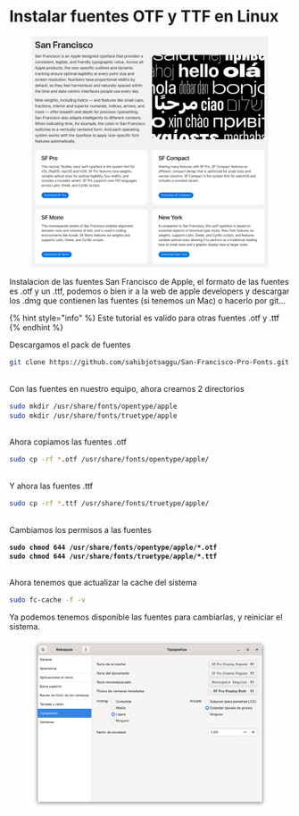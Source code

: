 # Instalar fuentes OTF y TTF en Linux

<figure><img src="../.gitbook/assets/image (5) (1).png" alt="" width="563"><figcaption></figcaption></figure>

Instalacion de las fuentes San Francisco de Apple, el formato de las fuentes es .otf y un .ttf, podemos o bien ir a la web de apple developers y descargar los .dmg que contienen las fuentes (si tenemos un Mac) o hacerlo por git...



{% hint style="info" %}
Este tutorial es valido para otras fuentes .otf y .ttf
{% endhint %}



Descargamos el pack de fuentes

```sh
git clone https://github.com/sahibjotsaggu/San-Francisco-Pro-Fonts.git && cd San-Francisco-Pro-Fonts
```

\
Con las fuentes en nuestro equipo, ahora creamos 2 directorios

```sh
sudo mkdir /usr/share/fonts/opentype/apple
sudo mkdir /usr/share/fonts/truetype/apple
```

\
Ahora copiamos las fuentes .otf

```sh
sudo cp -rf *.otf /usr/share/fonts/opentype/apple/
```

\
Y ahora las fuentes .ttf

```sh
sudo cp -rf *.ttf /usr/share/fonts/truetype/apple/
```

\
Cambiamos los permisos a las fuentes

<pre class="language-sh"><code class="lang-sh"><strong>sudo chmod 644 /usr/share/fonts/opentype/apple/*.otf
</strong><strong>sudo chmod 644 /usr/share/fonts/truetype/apple/*.ttf
</strong></code></pre>

\
Ahora tenemos que actualizar la cache del sistema

```sh
sudo fc-cache -f -v
```



Ya podemos tenemos disponible las fuentes para cambiarlas, y reiniciar el sistema.

<figure><img src="../.gitbook/assets/image (1) (1) (1) (1) (1) (1).png" alt="" width="563"><figcaption></figcaption></figure>
